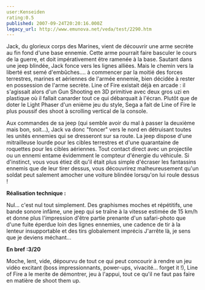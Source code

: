 ```yaml
---
user:Kenseiden
rating:0.5
published: 2007-09-24T20:20:16.000Z
legacy_url: http://www.emunova.net/veda/test/2290.htm
---
```

Jack, du glorieux corps des Marines, vient de découvrir une arme secrète au fin fond d'une base ennemie. Cette arme pourrait faire basculer le cours de la guerre, et doit impérativement être ramenée à la base. Sautant dans une jeep blindée, Jack fonce vers les lignes alliées. Mais le chemin vers la liberté est semé d'embûches.... à commencer par la moitié des forces terrestres, marines et aériennes de l'armée ennemie, bien décidée à rester en possession de l'arme secrète. Line of Fire existait déjà en arcade : il s'agissait alors d'un Gun Shooting en 3D primitive avec deux gros uzi en plastique où il fallait canarder tout ce qui débarquait à l'écran. Plutôt que de doter le Light Phaser d'un enième jeu du style, Sega a fait de Line of Fire le plus poussif des shoot à scrolling vertical de la console.  

  

Aux commandes de sa jeep (qui semble avoir du mal à passer la deuxième mais bon, soit...), Jack va donc "foncer" vers le nord en détruisant toutes les unités ennemies qui se dresseront sur sa route. La jeep dispose d'une mitrailleuse lourde pour les cibles terrestres et d'une quarantaine de roquettes pour les cibles aériennes. Tout contact direct avec un projectile ou un ennemi entame évidemment le compteur d'énergie du véhicule. Si d'instinct, vous vous étiez dit qu'il était plus simple d'écraser les fantassins ennemis que de leur tirer dessus, vous découvrirez malheureusement qu'un soldat peut salement amocher une voiture blindée lorsqu'on lui roule dessus !  

  

**Réalisation technique :**  

Nul... c'est nul tout simplement. Des graphismes moches et répétitifs, une bande sonore infâme, une jeep qui se traîne à la vitesse estimée de 15 km/h et donne plus l'impression d'être partie prenante d'un safari-photo que d'une fuite éperdue loin des lignes ennemies, une cadence de tir à la lenteur insupportable et des tirs globalement imprécis J'arrête là, je sens que je deviens méchant...  

  

**En bref :3/20**  

Moche, lent, vide, dépourvu de tout ce qui peut concourir à rendre un jeu vidéo excitant (boss impressionnants, power-ups, vivacité... forget it !), Line of Fire a le merite de démontrer, jeu à l'appui, tout ce qu'il ne faut pas faire en matière de shoot them up.